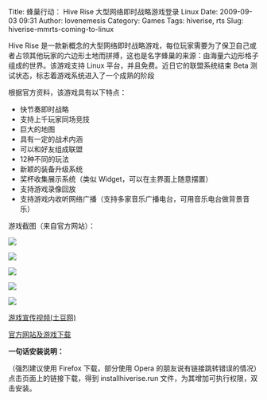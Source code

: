 Title: 蜂巢行动： Hive Rise 大型网络即时战略游戏登录 Linux
Date: 2009-09-03 09:31
Author: lovenemesis
Category: Games
Tags: hiverise, rts
Slug: hiverise-mmrts-coming-to-linux

Hive Rise
是一款新概念的大型网络即时战略游戏，每位玩家需要为了保卫自己或者占领其他玩家的六边形土地而拼搏，这也是名字蜂巢的来源：由海量六边形格子组成的世界。该游戏支持
Linux 平台，并且免费。近日它的联盟系统结束 Beta
测试状态，标志着游戏系统进入了一个成熟的阶段

根据官方资料，该游戏具有以下特点：

-   快节奏即时战略
-   支持上千玩家同场竞技
-   巨大的地图
-   具有一定的战术内涵
-   可以和好友组成联盟
-   12种不同的玩法
-   新颖的装备升级系统
-   奖杯收集展示系统（类似 Widget，可以在主界面上随意摆置）
-   支持游戏录像回放
-   支持游戏内收听网络广播（支持多家音乐广播电台，可用音乐电台做背景音乐）

游戏截图（来自官方网站）：

[![](http://i.linuxtoy.org/images/2009/09/hiverise_1-400x300.jpg)](http://i.linuxtoy.org/images/2009/09/hiverise_1.jpg)

[![](http://i.linuxtoy.org/images/2009/09/hiverise_2-400x300.jpg)](http://i.linuxtoy.org/images/2009/09/hiverise_2.jpg)

[![](http://i.linuxtoy.org/images/2009/09/hiverise_3-400x300.jpg)](http://i.linuxtoy.org/images/2009/09/hiverise_3.jpg)

[![](http://i.linuxtoy.org/images/2009/09/hiverise_4-400x250.jpg)](http://i.linuxtoy.org/images/2009/09/hiverise_4.jpg)

[![](http://i.linuxtoy.org/images/2009/09/hiverise_5-400x249.jpg)](http://i.linuxtoy.org/images/2009/09/hiverise_5.jpg)

[游戏宣传视频(土豆网)](http://www.tudou.com/programs/view/gZSn56LRvl4/)

[官方网站及游戏下载](http://www.hiverise.com/)

**一句话安装说明：**

（强烈建议使用 Firefox 下载，部分使用 Opera
的朋友说有链接跳转错误的情况）点击页面上的链接下载，得到
installhiverise.run 文件，为其增加可执行权限，双击安装。
